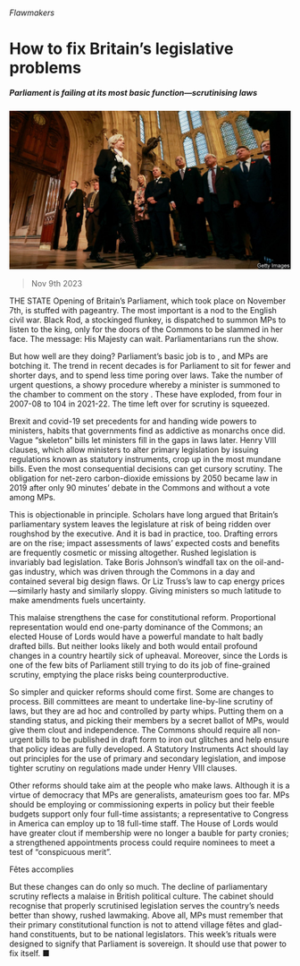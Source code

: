 ###### Flawmakers

# How to fix Britain’s legislative problems 

##### Parliament is failing at its most basic function—scrutinising laws 

![image](images/20231111_LDP501.jpg) 

> Nov 9th 2023 

THE STATE Opening of Britain’s Parliament, which took place on November 7th, is stuffed with pageantry. The most important is a nod to the English civil war. Black Rod, a stockinged flunkey, is dispatched to summon MPs to listen to the king, only for the doors of the Commons to be slammed in her face. The message: His Majesty can wait. Parliamentarians run the show. 

But how well are they doing? Parliament’s basic job is to , and MPs are botching it. The trend in recent decades is for Parliament to sit for fewer and shorter days, and to spend less time poring over laws. Take the number of urgent questions, a showy procedure whereby a minister is summoned to the chamber to comment on the story . These have exploded, from four in 2007-08 to 104 in 2021-22. The time left over for scrutiny is squeezed. 

Brexit and covid-19 set precedents for  and handing wide powers to ministers, habits that governments find as addictive as monarchs once did. Vague “skeleton” bills let ministers fill in the gaps in laws later. Henry VIII clauses, which allow ministers to alter primary legislation by issuing regulations known as statutory instruments, crop up in the most mundane bills. Even the most consequential decisions can get cursory scrutiny. The obligation for net-zero carbon-dioxide emissions by 2050 became law in 2019 after only 90 minutes’ debate in the Commons and without a vote among MPs. 

This is objectionable in principle. Scholars have long argued that Britain’s parliamentary system leaves the legislature at risk of being ridden over roughshod by the executive. And it is bad in practice, too. Drafting errors are on the rise; impact assessments of laws’ expected costs and benefits are frequently cosmetic or missing altogether. Rushed legislation is invariably bad legislation. Take Boris Johnson’s windfall tax on the oil-and-gas industry, which was driven through the Commons in a day and contained several big design flaws. Or Liz Truss’s law to cap energy prices—similarly hasty and similarly sloppy. Giving ministers so much latitude to make amendments fuels uncertainty.

This malaise strengthens the case for constitutional reform. Proportional representation would end one-party dominance of the Commons; an elected House of Lords would have a powerful mandate to halt badly drafted bills. But neither looks likely and both would entail profound changes in a country heartily sick of upheaval. Moreover, since the Lords is one of the few bits of Parliament still trying to do its job of fine-grained scrutiny, emptying the place risks being counterproductive. 

So simpler and quicker reforms should come first. Some are changes to process. Bill committees are meant to undertake line-by-line scrutiny of laws, but they are ad hoc and controlled by party whips. Putting them on a standing status, and picking their members by a secret ballot of MPs, would give them clout and independence. The Commons should require all non-urgent bills to be published in draft form to iron out glitches and help ensure that policy ideas are fully developed. A Statutory Instruments Act should lay out principles for the use of primary and secondary legislation, and impose tighter scrutiny on regulations made under Henry VIII clauses.

Other reforms should take aim at the people who make laws. Although it is a virtue of democracy that MPs are generalists, amateurism goes too far. MPs should be employing or commissioning experts in policy but their feeble budgets support only four full-time assistants; a representative to Congress in America can employ up to 18 full-time staff. The House of Lords would have greater clout if membership were no longer a bauble for party cronies; a strengthened appointments process could require nominees to meet a test of “conspicuous merit”. 

Fêtes accomplies

But these changes can do only so much. The decline of parliamentary scrutiny reflects a malaise in British political culture. The cabinet should recognise that properly scrutinised legislation serves the country’s needs better than showy, rushed lawmaking. Above all, MPs must remember that their primary constitutional function is not to attend village fêtes and glad-hand constituents, but to be national legislators. This week’s rituals were designed to signify that Parliament is sovereign. It should use that power to fix itself. ■

